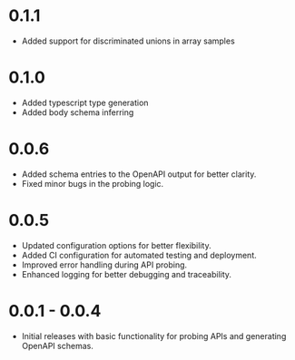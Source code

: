 # 0.1.1
- Added support for discriminated unions in array samples

# 0.1.0
- Added typescript type generation
- Added body schema inferring

# 0.0.6
- Added schema entries to the OpenAPI output for better clarity.
- Fixed minor bugs in the probing logic.

# 0.0.5
- Updated configuration options for better flexibility.
- Added CI configuration for automated testing and deployment.
- Improved error handling during API probing.
- Enhanced logging for better debugging and traceability.

# 0.0.1 - 0.0.4
- Initial releases with basic functionality for probing APIs and generating OpenAPI schemas.

